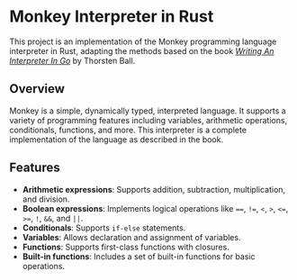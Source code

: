 # Monkey Interpreter in Rust

This project is an implementation of the Monkey programming language interpreter in Rust, adapting the methods based on the book *[Writing An Interpreter In Go](https://interpreterbook.com/)* by Thorsten Ball.

## Overview

Monkey is a simple, dynamically typed, interpreted language. It supports a variety of programming features including variables, arithmetic operations, conditionals, functions, and more. This interpreter is a complete implementation of the language as described in the book.

## Features

- **Arithmetic expressions**: Supports addition, subtraction, multiplication, and division.
- **Boolean expressions**: Implements logical operations like `==`, `!=`, `<`, `>`, `<=`, `>=`, `!`, `&&`, and `||`.
- **Conditionals**: Supports `if-else` statements.
- **Variables**: Allows declaration and assignment of variables.
- **Functions**: Supports first-class functions with closures.
- **Built-in functions**: Includes a set of built-in functions for basic operations.


